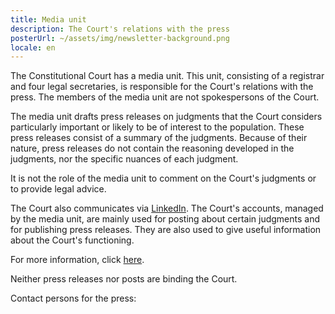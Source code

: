 ```yaml
---
title: Media unit
description: The Court's relations with the press
posterUrl: ~/assets/img/newsletter-background.png
locale: en
---
```


The Constitutional Court has a media unit. This unit, consisting of a registrar and four legal secretaries, is responsible for the Court's relations with the press. The members of the media unit are not spokespersons of the Court.

The media unit drafts press releases on judgments that the Court considers particularly important or likely to be of interest to the population. These press releases consist of a summary of the judgments. Because of their nature, press releases do not contain the reasoning developed in the judgments, nor the specific nuances of each judgment.

It is not the role of the media unit to comment on the Court's judgments or to provide legal advice.

The Court also communicates via <a href="https://be.linkedin.com/company/constitutional-court-of-belgium" aria-label="Click to go to the Constitutional Court's LinkedIn page" target="blank">LinkedIn</a>. The Court's accounts, managed by the media unit, are mainly used for posting about certain judgments and for publishing press releases. They are also used to give useful information about the Court's functioning.

For more information, click <a href="https://www.const-court.be/public/pbcp/f/pbcp-2019-001f.pdf" aria-label="Click on the link to download the pdf" target="blank"> here</a>.

Neither press releases nor posts are binding the Court.

Contact persons for the press:
